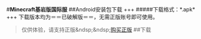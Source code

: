#**Minecraft基岩版国际服**
##Android安装包下载
+++
#####下载格式：\*.apk\*
+++
下载版本均为＝＝已破解版＝＝，无需正版账号即可使用。
>仅供体验，请支持正版&ndsp;&ndsp;[购买正版](https://www.minecraft.net/zh-hans/store/minecraft-android)
##下载
